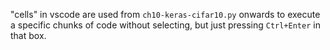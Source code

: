 "cells" in vscode are used from `ch10-keras-cifar10.py` onwards to execute a specific chunks of code without selecting, but just pressing `Ctrl+Enter` in that box.
